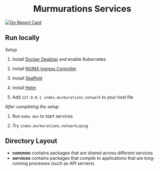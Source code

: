 <div align="center">
<br/>
<h1>Murmurations Services</h1>
</div>

[![Go Report Card](https://goreportcard.com/badge/github.com/MurmurationsNetwork/MurmurationsServices)](https://goreportcard.com/report/github.com/MurmurationsNetwork/MurmurationsServices)

## Run locally

*Setup*

1. Install [Docker Desktop](https://www.docker.com/products/docker-desktop) and enable Kubernetes

2. Install [NGINX Ingress Controller](https://kubernetes.github.io/ingress-nginx/deploy/)

3. Install [Skaffold](https://skaffold.dev/docs/install/)

4. Install [Helm](https://helm.sh/docs/intro/install/)

7. Add `127.0.0.1 index.murmurations.network` to your host file

*After completing the setup*

1. Run `make dev` to start services

2. Try `index.murmurations.network/ping`

## Directory Layout

* **common** contains packages that are shared across different services
* **services** contains packages that compile to applications that are long-running processes (such as API servers)
